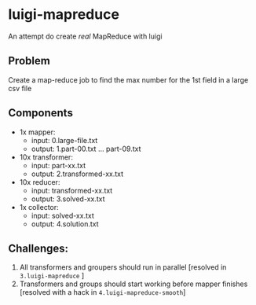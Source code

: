# luigi-mapreduce
An attempt do create *real* MapReduce with luigi

## Problem
Create a map-reduce job to find the max number for the 1st field in a large csv file

## Components

-  1x mapper:
    - input: 0.large-file.txt
    - output: 1.part-00.txt … part-09.txt
- 10x transformer:
    - input: part-xx.txt
    - output: 2.transformed-xx.txt
- 10x reducer:
    - input: transformed-xx.txt
    - output: 3.solved-xx.txt
-  1x collector:
    - input: solved-xx.txt
    - output: 4.solution.txt

## Challenges:
1. All transformers and groupers should run in parallel [resolved in `3.luigi-mapreduce` ]
2. Transformers and groups should start working before mapper finishes [resolved with a hack in `4.luigi-mapreduce-smooth`]
